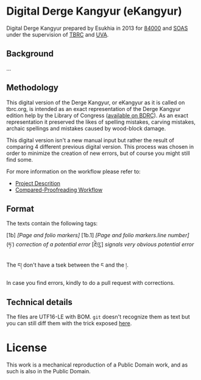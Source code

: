 # Digital Derge Kangyur (eKangyur)

Digital Derge Kangyur prepared by Esukhia in 2013 for [84000](http://84000.co/) and [SOAS](https://www.soas.ac.uk/) under the supervision of [TBRC](https://www.tbrc.org/) and [UVA](http://www.virginia.edu/).

## Background
...

## Methodology
This digital version of the Derge Kangyur, or eKangyur as it is called on tbrc.org, is intended as an exact representation of the Derge Kangyur edition help by the Library of Congress ([available on BDRC](https://www.tbrc.org/#!rid=W4CZ5369)). As an exact representation it preserved the likes of spelling mistakes, carving mistakes, archaic spellings and mistakes caused by wood-block damage.

This digital version isn't a new manual input but rather the result of comparing 4 different previous digital version. This process was chosen in order to minimize the creation of new errors, but of course you might still find some.

For more information on the workflow please refer to:
* [Project Descrition](https://docs.google.com/document/d/17RGGczT9bZl5Hoy7Z6Avo-xympw6eFDeHlecrdVadkM/edit?usp=sharing)
* [Compared-Proofreading Workflow](https://docs.google.com/document/d/1BobLBqSRvyOCissiYx9kCprbJsU5YDFpKf0NzPkX_Aw/edit?usp=sharing)

## Format

The texts contain the following tags:

[1b] _[Page and folio markers]_
[1b.1] _[Page and folio markers.line number]_
(ཧ་) _correction of a potential error_
[རྔེའུ་] _signals very obvious potential error_

The ང། don't have a tsek between the ང and the །.

In case you find errors, kindly to do a pull request with corrections.

## Technical details

The files are UTF16-LE with BOM. `git` doesn't recognize them as text but you can still diff them with the trick exposed [here](https://stackoverflow.com/a/1300928/2560906).

# License

This work is a mechanical reproduction of a Public Domain work, and as such is also in the Public Domain.
